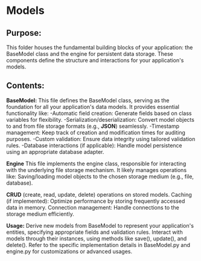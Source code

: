 # Models

## Purpose:

This folder houses the fundamental building blocks of your application: the BaseModel class and the engine for persistent data storage. These components define the structure and interactions for your application's models.

## Contents:

**BaseModel:** This file defines the BaseModel class, serving as the foundation for all your application's data models. It provides essential functionality like:
-Automatic field creation: Generate fields based on class variables for flexibility.
-Serialization/deserialization: Convert model objects to and from file storage formats (e.g., **JSON**) seamlessly.
-Timestamp management: Keep track of creation and modification times for auditing purposes.
-Custom validation: Ensure data integrity using tailored validation rules.
-Database interactions (if applicable): Handle model persistence using an appropriate database adapter.

**Engine** This file implements the engine class, responsible for interacting with the underlying file storage mechanism. It likely manages operations like:
Saving/loading model objects to the chosen storage medium (e.g., file, database).

**CRUD** (create, read, update, delete) operations on stored models.
Caching (if implemented): Optimize performance by storing frequently accessed data in memory.
Connection management: Handle connections to the storage medium efficiently.

**Usage:**
Derive new models from BaseModel to represent your application's entities, specifying appropriate fields and validation rules.
Interact with models through their instances, using methods like save(), update(), and delete().
Refer to the specific implementation details in BaseModel.py and engine.py for customizations or advanced usages.
